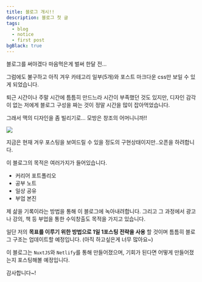 ```yaml
---
title: 블로그 개시!!
description: 블로그 첫 글
tags:
  - blog
  - notice
  - first post
bgBlack: true
---
```


블로그를 써야겠다 마음먹은게 벌써 한달 전...

그럼에도 불구하고 아직 겨우 카테고리 일부(5개)와 포스트 마크다운 css만 보일 수 있게 되었습니다.

퇴근 시간이나 주말 시간에 틈틈히 만드느라 시간이 부족했던 것도 있지만, 디자인 감각이 없는 저에게 블로그 구성을 짜는 것이 정말 시간을 많이 잡아먹었습니다.

그래서 맥의 디자인을 좀 빌리기로... 모방은 창조의 어머니니까!!

![](/post/image/210627-230734.png)

지금은 현재 겨우 포스팅을 보여드릴 수 있을 정도의 구현상태이지만..오픈을 하려합니다.

이 블로그의 목적은 여러가지가 들어있습니다.

- 커리어 포트폴리오
- 공부 노트
- 일상 공유
- 부업 본진

제 삶을 기록이라는 방법을 통해 이 블로그에 녹아내려합니다. 그리고 그 과정에서 광고나 강의, 책 등 부업을 통한 수익창출도 목적을 가지고 있습니다.

일단 저의 **목표를 이루기 위한 방법으로 1일 1포스팅 전략을 사용** 할 것이며 틈틈히 블로그 구조는 업데이트할 예정입니다. (아직 하고싶은게 너무 많아요~)

이 블로그는 `NuxtJS`와 `Netlify`를 통해 만들어졌으며, 기회가 된다면 어떻게 만들어졌는지 포스팅해볼 예정입니다.

감사합니다~!
